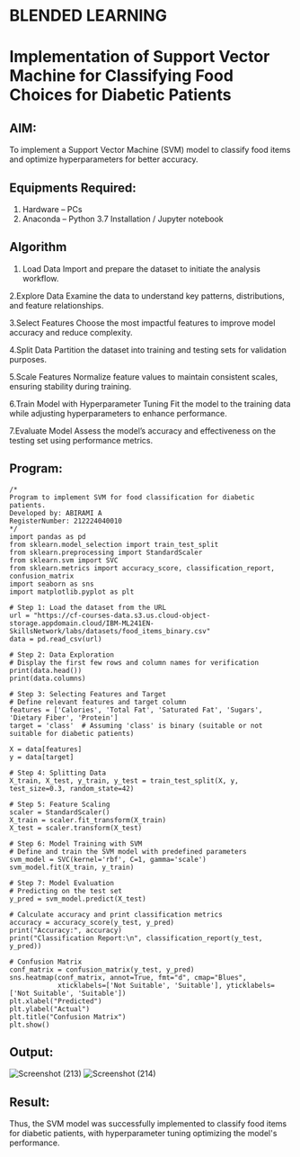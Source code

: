 # BLENDED LEARNING
# Implementation of Support Vector Machine for Classifying Food Choices for Diabetic Patients

## AIM:
To implement a Support Vector Machine (SVM) model to classify food items and optimize hyperparameters for better accuracy.

## Equipments Required:
1. Hardware – PCs
2. Anaconda – Python 3.7 Installation / Jupyter notebook

## Algorithm
1. Load Data Import and prepare the dataset to initiate the analysis workflow.
   
2.Explore Data Examine the data to understand key patterns, distributions, and feature relationships.

3.Select Features Choose the most impactful features to improve model accuracy and reduce complexity.

4.Split Data Partition the dataset into training and testing sets for validation purposes.

5.Scale Features Normalize feature values to maintain consistent scales, ensuring stability during training.

6.Train Model with Hyperparameter Tuning Fit the model to the training data while adjusting hyperparameters to enhance performance.

7.Evaluate Model Assess the model’s accuracy and effectiveness on the testing set using performance metrics.

## Program:
```
/*
Program to implement SVM for food classification for diabetic patients.
Developed by: ABIRAMI A
RegisterNumber: 212224040010
*/
import pandas as pd
from sklearn.model_selection import train_test_split
from sklearn.preprocessing import StandardScaler
from sklearn.svm import SVC
from sklearn.metrics import accuracy_score, classification_report, confusion_matrix
import seaborn as sns
import matplotlib.pyplot as plt

# Step 1: Load the dataset from the URL
url = "https://cf-courses-data.s3.us.cloud-object-storage.appdomain.cloud/IBM-ML241EN-SkillsNetwork/labs/datasets/food_items_binary.csv"
data = pd.read_csv(url)

# Step 2: Data Exploration
# Display the first few rows and column names for verification
print(data.head())
print(data.columns)

# Step 3: Selecting Features and Target
# Define relevant features and target column
features = ['Calories', 'Total Fat', 'Saturated Fat', 'Sugars', 'Dietary Fiber', 'Protein']
target = 'class'  # Assuming 'class' is binary (suitable or not suitable for diabetic patients)

X = data[features]
y = data[target]

# Step 4: Splitting Data
X_train, X_test, y_train, y_test = train_test_split(X, y, test_size=0.3, random_state=42)

# Step 5: Feature Scaling
scaler = StandardScaler()
X_train = scaler.fit_transform(X_train)
X_test = scaler.transform(X_test)

# Step 6: Model Training with SVM
# Define and train the SVM model with predefined parameters
svm_model = SVC(kernel='rbf', C=1, gamma='scale')
svm_model.fit(X_train, y_train)

# Step 7: Model Evaluation
# Predicting on the test set
y_pred = svm_model.predict(X_test)

# Calculate accuracy and print classification metrics
accuracy = accuracy_score(y_test, y_pred)
print("Accuracy:", accuracy)
print("Classification Report:\n", classification_report(y_test, y_pred))

# Confusion Matrix
conf_matrix = confusion_matrix(y_test, y_pred)
sns.heatmap(conf_matrix, annot=True, fmt="d", cmap="Blues", 
            xticklabels=['Not Suitable', 'Suitable'], yticklabels=['Not Suitable', 'Suitable'])
plt.xlabel("Predicted")
plt.ylabel("Actual")
plt.title("Confusion Matrix")
plt.show()

```

## Output:
![Screenshot (213)](https://github.com/user-attachments/assets/7fd07c40-201f-458a-8988-ed82e04e035c)
![Screenshot (214)](https://github.com/user-attachments/assets/3b95009c-8ba6-478d-80e6-83b718dabf19)

## Result:
Thus, the SVM model was successfully implemented to classify food items for diabetic patients, with hyperparameter tuning optimizing the model's performance.
